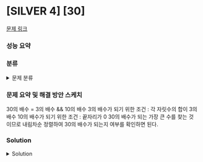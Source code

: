 # [SILVER 4] [30]

[문제 링크](https://www.acmicpc.net/problem/10610) 

### 성능 요약

### 분류

<details><summary>문제 분류</summary> 

[그리디 알고리즘]

</details>

### 문제 요약 및 해결 방안 스케치

30의 배수 = 3의 배수 && 10의 배수
3의 배수가 되기 위한 조건 : 각 자릿수의 합이 3의 배수
10의 배수가 되기 위한 조건 : 끝자리가 0
30의 배수가 되는 가장 큰 수를 찾는 것이므로 내림차순 정렬하여 30의 배수가 되는지 여부를 확인하면 된다. 

### Solution

<details><summary>Solution</summary> 

[Source Code]

</details>
